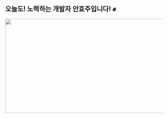 ## 오늘도! 노력하는 개발자 안효주입니다! ✊

<a href="https://www.gitanimals.org/en_US?utm_medium=image&utm_source=anju0210&utm_content=farm">
<img
  src="https://render.gitanimals.org/farms/anju0210"
  width="600"
  height="300"
/>
</a>

<!--
**anju0210/anju0210** is a ✨ _special_ ✨ repository because its `README.md` (this file) appears on your GitHub profile.

Here are some ideas to get you started:

- 🔭 I’m currently working on ...
- 🌱 I’m currently learning ...
- 👯 I’m looking to collaborate on ...
- 🤔 I’m looking for help with ...
- 💬 Ask me about ...
- 📫 How to reach me: ...
- 😄 Pronouns: ...
- ⚡ Fun fact: ...
-->
